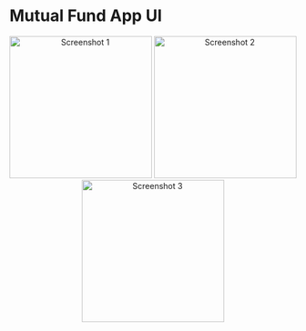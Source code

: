# Mutual Fund App UI

<p align="center">
  <img src="https://github.com/user-attachments/assets/17ec0715-6b95-4745-807a-93829af05ecf" alt="Screenshot 1" width="250" />
  <img src="https://github.com/user-attachments/assets/2bd5a6fc-e56b-46b8-94ed-b625a170bbf9" alt="Screenshot 2" width="250" />
  <img src="https://github.com/user-attachments/assets/db4836f7-5354-4c63-8995-627fdd8d14d6" alt="Screenshot 3" width="250" />
</p>
